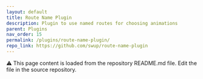 ```yaml
---
layout: default
title: Route Name Plugin
description: Plugin to use named routes for choosing animations
parent: Plugins
nav_order: 15
permalink: /plugins/route-name-plugin/
repo_link: https://github.com/swup/route-name-plugin
---
```


⚠️ This page content is loaded from the repository README.md file. Edit the file in the source repository.

